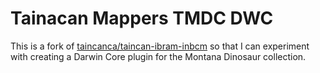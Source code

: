 # Tainacan Mappers TMDC DWC
This is a fork of [taincanca/taincan-ibram-inbcm](https://github.com/tainacan/tainacan-mappers-ibram-inbcm) so that I can experiment with creating a Darwin Core plugin for the Montana Dinosaur collection.
